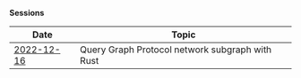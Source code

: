 **Sessions**

| Date | Topic |
| --- | --- |
| [2022-12-16](https://alex-pakalniskis.github.io/RustOfficeHours/sessions/2022-12-16.html) | Query Graph Protocol network subgraph with Rust |
